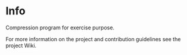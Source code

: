 # Info
Compression program for exercise purpose.

For more information on the project and contribution guidelines see the project Wiki.
